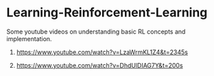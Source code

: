 # Learning-Reinforcement-Learning

Some youtube videos on understanding basic RL concepts and implementation. 

1. https://www.youtube.com/watch?v=LzaWrmKL1Z4&t=2345s

2. https://www.youtube.com/watch?v=DhdUlDIAG7Y&t=200s
